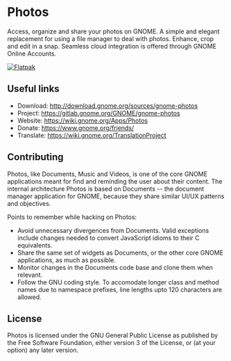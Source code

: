 # Photos 

Access, organize and share your photos on GNOME. A simple and elegant
replacement for using a file manager to deal with photos.
Enhance, crop and edit in a snap. Seamless cloud integration is offered
through GNOME Online Accounts.

[![Flatpak](https://upload.wikimedia.org/wikipedia/commons/thumb/a/a6/Flathub-badge-en.svg/240px-Flathub-badge-en.svg.png)](https://flathub.org/apps/details/org.gnome.Photos)

## Useful links

* Download: <http://download.gnome.org/sources/gnome-photos>
* Project: <https://gitlab.gnome.org/GNOME/gnome-photos>
* Website: <https://wiki.gnome.org/Apps/Photos>
* Donate: <https://www.gnome.org/friends/>
* Translate: <https://wiki.gnome.org/TranslationProject>

## Contributing

Photos, like Documents, Music and Videos, is one of the core GNOME
applications meant for find and reminding the user about their content.
The internal architecture Photos is based on Documents -- the document
manager application for GNOME, because they share similar UI/UX
patterns and objectives.

Points to remember while hacking on Photos:

+ Avoid unnecessary divergences from Documents. Valid exceptions
  include changes needed to convert JavaScript idioms to their C
  equivalents.
+ Share the same set of widgets as Documents, or the other core GNOME
  applications, as much as possible.
+ Monitor changes in the Documents code base and clone them when
  relevant.
+ Follow the GNU coding style. To accomodate longer class and method
  names due to namespace prefixes, line lengths upto 120 characters
  are allowed.

## License

Photos is licensed under the GNU General Public License as published by
the Free Software Foundation, either version 3 of the License, or (at
your option) any later version.
